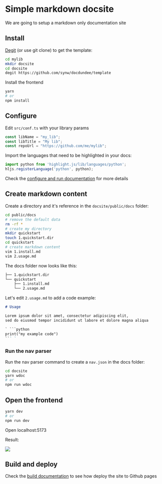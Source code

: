 # Simple markdown docsite

We are going to setup a markdown only documentation site

## Install

[Degit](https://github.com/Rich-Harris/degit) (or use git clone) to get the template:

```bash
cd mylib
mkdir docsite
cd docsite
degit https://github.com/synw/docdundee/template
```

Install the frontend

```bash
yarn
# or 
npm install
```

## Configure

Edit `src/conf.ts` with your library params

```ts
const libName = "my_lib";
const libTitle = "My lib";
const repoUrl = "https://github.com/me/mylib";
```

Import the languages that need to be highlighted in your docs:

```ts
import python from 'highlight.js/lib/languages/python';
hljs.registerLanguage('python', python);
```

Check the <a href="javascript:openLink('/frontend/get_started/configure_and_run')">configure and run documentation</a> for
more details

## Create markdown content

Create a directory and it's reference in the `docsite/public/docs` folder:

```bash
cd public/docs
# remove the default data
rm -rf *
# create my directory
mkdir quickstart
touch 1.quickstart.dir
cd quickstart
# create markdown content
vim 1.install.md
vim 2.usage.md
```

The docs folder now looks like this:

```bash
├── 1.quickstart.dir
└── quickstart
    ├── 1.install.md
    └── 2.usage.md
```

Let's edit `2.usage.md` to add a code example:

```markdown
# Usage

Lorem ipsum dolor sit amet, consectetur adipiscing elit, 
sed do eiusmod tempor incididunt ut labore et dolore magna aliqua

` ```python
print("my example code")
``` `
```

### Run the nav parser

Run the nav parser command to create a `nav.json` in the docs folder:

```bash
cd docsite
yarn wdoc
# or 
npm run wdoc
```

## Open the frontend

```bash
yarn dev
# or
npm run dev
```

Open localhost:5173

Result:

![](/img/case_studies/markdown/screenshot.png)

## Build and deploy

Check the <a href="javascript:openLink('/frontend/get_started/build')">build documentation</a> to see how deploy the site to Github pages